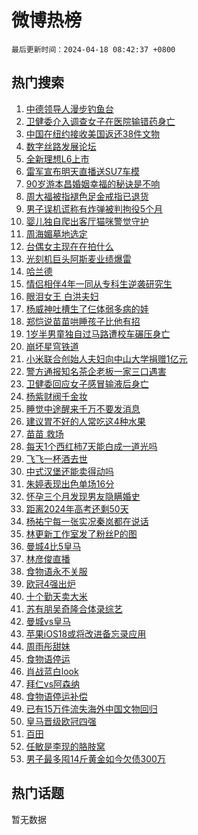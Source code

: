 # 微博热榜

`最后更新时间：2024-04-18 08:42:37 +0800`

## 热门搜索

1. [中德领导人漫步钓鱼台](https://m.weibo.cn/search?containerid=100103type%3D1%26t%3D10%26q%3D%23%E4%B8%AD%E5%BE%B7%E9%A2%86%E5%AF%BC%E4%BA%BA%E6%BC%AB%E6%AD%A5%E9%92%93%E9%B1%BC%E5%8F%B0%23&stream_entry_id=51&isnewpage=1&extparam=seat%3D1%26q%3D%2523%25E4%25B8%25AD%25E5%25BE%25B7%25E9%25A2%2586%25E5%25AF%25BC%25E4%25BA%25BA%25E6%25BC%25AB%25E6%25AD%25A5%25E9%2592%2593%25E9%25B1%25BC%25E5%258F%25B0%2523%26c_type%3D51%26dgr%3D0%26cate%3D10103%26pos%3D0%26filter_type%3Drealtimehot%26stream_entry_id%3D51%26display_time%3D1713400956%26pre_seqid%3D1713400956234029814151)
1. [卫健委介入调查女子在医院输错药身亡](https://m.weibo.cn/search?containerid=100103type%3D1%26t%3D10%26q%3D%23%E5%8D%AB%E5%81%A5%E5%A7%94%E4%BB%8B%E5%85%A5%E8%B0%83%E6%9F%A5%E5%A5%B3%E5%AD%90%E5%9C%A8%E5%8C%BB%E9%99%A2%E8%BE%93%E9%94%99%E8%8D%AF%E8%BA%AB%E4%BA%A1%23&stream_entry_id=31&isnewpage=1&extparam=seat%3D1%26q%3D%2523%25E5%258D%25AB%25E5%2581%25A5%25E5%25A7%2594%25E4%25BB%258B%25E5%2585%25A5%25E8%25B0%2583%25E6%259F%25A5%25E5%25A5%25B3%25E5%25AD%2590%25E5%259C%25A8%25E5%258C%25BB%25E9%2599%25A2%25E8%25BE%2593%25E9%2594%2599%25E8%258D%25AF%25E8%25BA%25AB%25E4%25BA%25A1%2523%26c_type%3D31%26dgr%3D0%26cate%3D5001%26flag%3D1%26filter_type%3Drealtimehot%26stream_entry_id%3D31%26band_rank%3D1%26pos%3D0%26realpos%3D1%26lcate%3D5001%26display_time%3D1713400956%26pre_seqid%3D1713400956234029814151)
1. [中国在纽约接收美国返还38件文物](https://m.weibo.cn/search?containerid=100103type%3D1%26t%3D10%26q%3D%23%E4%B8%AD%E5%9B%BD%E5%9C%A8%E7%BA%BD%E7%BA%A6%E6%8E%A5%E6%94%B6%E7%BE%8E%E5%9B%BD%E8%BF%94%E8%BF%9838%E4%BB%B6%E6%96%87%E7%89%A9%23&stream_entry_id=31&isnewpage=1&extparam=seat%3D1%26q%3D%2523%25E4%25B8%25AD%25E5%259B%25BD%25E5%259C%25A8%25E7%25BA%25BD%25E7%25BA%25A6%25E6%258E%25A5%25E6%2594%25B6%25E7%25BE%258E%25E5%259B%25BD%25E8%25BF%2594%25E8%25BF%259838%25E4%25BB%25B6%25E6%2596%2587%25E7%2589%25A9%2523%26c_type%3D31%26dgr%3D0%26cate%3D5001%26flag%3D1%26filter_type%3Drealtimehot%26stream_entry_id%3D31%26band_rank%3D2%26pos%3D1%26realpos%3D2%26lcate%3D5001%26display_time%3D1713400956%26pre_seqid%3D1713400956234029814151)
1. [数字丝路发展论坛](https://m.weibo.cn/search?containerid=100103type%3D1%26t%3D10%26q%3D%23%E6%95%B0%E5%AD%97%E4%B8%9D%E8%B7%AF%E5%8F%91%E5%B1%95%E8%AE%BA%E5%9D%9B%23&stream_entry_id=31&isnewpage=1&extparam=seat%3D1%26q%3D%2523%25E6%2595%25B0%25E5%25AD%2597%25E4%25B8%259D%25E8%25B7%25AF%25E5%258F%2591%25E5%25B1%2595%25E8%25AE%25BA%25E5%259D%259B%2523%26c_type%3D31%26dgr%3D0%26cate%3D5001%26flag%3D0%26filter_type%3Drealtimehot%26stream_entry_id%3D31%26band_rank%3D3%26pos%3D2%26realpos%3D3%26lcate%3D5001%26display_time%3D1713400956%26pre_seqid%3D1713400956234029814151)
1. [全新理想L6上市](https://m.weibo.cn/search?containerid=100103type%3D1%26t%3D10%26q%3D%23%E5%85%A8%E6%96%B0%E7%90%86%E6%83%B3L6%E4%B8%8A%E5%B8%82%23&stream_entry_id=31&isnewpage=1&extparam=seat%3D1%26q%3D%2523%25E5%2585%25A8%25E6%2596%25B0%25E7%2590%2586%25E6%2583%25B3L6%25E4%25B8%258A%25E5%25B8%2582%2523%26c_type%3D31%26dgr%3D0%26topic_ad%3D1%26cate%3D5001%26filter_type%3Drealtimehot%26is_ad_pos%3D1%26band_rank%3D4%26pos%3D3%26lcate%3D5001%26stream_entry_id%3D31%26adid%3D231177%26display_time%3D1713400956%26pre_seqid%3D1713400956234029814151)
1. [雷军宣布明天直播送SU7车模](https://m.weibo.cn/search?containerid=100103type%3D1%26t%3D10%26q%3D%23%E9%9B%B7%E5%86%9B%E5%AE%A3%E5%B8%83%E6%98%8E%E5%A4%A9%E7%9B%B4%E6%92%AD%E9%80%81SU7%E8%BD%A6%E6%A8%A1%23&stream_entry_id=31&isnewpage=1&extparam=seat%3D1%26q%3D%2523%25E9%259B%25B7%25E5%2586%259B%25E5%25AE%25A3%25E5%25B8%2583%25E6%2598%258E%25E5%25A4%25A9%25E7%259B%25B4%25E6%2592%25AD%25E9%2580%2581SU7%25E8%25BD%25A6%25E6%25A8%25A1%2523%26c_type%3D31%26dgr%3D0%26cate%3D5001%26flag%3D1%26filter_type%3Drealtimehot%26stream_entry_id%3D31%26band_rank%3D4%26pos%3D4%26realpos%3D4%26lcate%3D5001%26display_time%3D1713400956%26pre_seqid%3D1713400956234029814151)
1. [90岁游本昌婚姻幸福的秘诀是不响](https://m.weibo.cn/search?containerid=100103type%3D1%26t%3D10%26q%3D%2390%E5%B2%81%E6%B8%B8%E6%9C%AC%E6%98%8C%E5%A9%9A%E5%A7%BB%E5%B9%B8%E7%A6%8F%E7%9A%84%E7%A7%98%E8%AF%80%E6%98%AF%E4%B8%8D%E5%93%8D%23&stream_entry_id=31&isnewpage=1&extparam=seat%3D1%26q%3D%252390%25E5%25B2%2581%25E6%25B8%25B8%25E6%259C%25AC%25E6%2598%258C%25E5%25A9%259A%25E5%25A7%25BB%25E5%25B9%25B8%25E7%25A6%258F%25E7%259A%2584%25E7%25A7%2598%25E8%25AF%2580%25E6%2598%25AF%25E4%25B8%258D%25E5%2593%258D%2523%26c_type%3D31%26dgr%3D0%26cate%3D5001%26flag%3D2%26filter_type%3Drealtimehot%26stream_entry_id%3D31%26band_rank%3D5%26pos%3D5%26realpos%3D5%26lcate%3D5001%26display_time%3D1713400956%26pre_seqid%3D1713400956234029814151)
1. [周大福被指褪色足金戒指已退货](https://m.weibo.cn/search?containerid=100103type%3D1%26t%3D10%26q%3D%23%E5%91%A8%E5%A4%A7%E7%A6%8F%E8%A2%AB%E6%8C%87%E8%A4%AA%E8%89%B2%E8%B6%B3%E9%87%91%E6%88%92%E6%8C%87%E5%B7%B2%E9%80%80%E8%B4%A7%23&stream_entry_id=31&isnewpage=1&extparam=seat%3D1%26q%3D%2523%25E5%2591%25A8%25E5%25A4%25A7%25E7%25A6%258F%25E8%25A2%25AB%25E6%258C%2587%25E8%25A4%25AA%25E8%2589%25B2%25E8%25B6%25B3%25E9%2587%2591%25E6%2588%2592%25E6%258C%2587%25E5%25B7%25B2%25E9%2580%2580%25E8%25B4%25A7%2523%26c_type%3D31%26dgr%3D0%26cate%3D5001%26flag%3D1%26filter_type%3Drealtimehot%26stream_entry_id%3D31%26band_rank%3D6%26pos%3D6%26realpos%3D6%26lcate%3D5001%26display_time%3D1713400956%26pre_seqid%3D1713400956234029814151)
1. [男子误机谎称有炸弹被判拘役5个月](https://m.weibo.cn/search?containerid=100103type%3D1%26t%3D10%26q%3D%23%E7%94%B7%E5%AD%90%E8%AF%AF%E6%9C%BA%E8%B0%8E%E7%A7%B0%E6%9C%89%E7%82%B8%E5%BC%B9%E8%A2%AB%E5%88%A4%E6%8B%98%E5%BD%B95%E4%B8%AA%E6%9C%88%23&stream_entry_id=31&isnewpage=1&extparam=seat%3D1%26q%3D%2523%25E7%2594%25B7%25E5%25AD%2590%25E8%25AF%25AF%25E6%259C%25BA%25E8%25B0%258E%25E7%25A7%25B0%25E6%259C%2589%25E7%2582%25B8%25E5%25BC%25B9%25E8%25A2%25AB%25E5%2588%25A4%25E6%258B%2598%25E5%25BD%25B95%25E4%25B8%25AA%25E6%259C%2588%2523%26c_type%3D31%26dgr%3D0%26adid%3D231340%26cate%3D5001%26filter_type%3Drealtimehot%26is_ad_pos%3D1%26stream_entry_id%3D31%26band_rank%3D7%26pos%3D7%26lcate%3D5001%26display_time%3D1713400956%26pre_seqid%3D1713400956234029814151)
1. [婴儿独自爬出客厅猫咪警觉守护](https://m.weibo.cn/search?containerid=100103type%3D1%26t%3D10%26q%3D%23%E5%A9%B4%E5%84%BF%E7%8B%AC%E8%87%AA%E7%88%AC%E5%87%BA%E5%AE%A2%E5%8E%85%E7%8C%AB%E5%92%AA%E8%AD%A6%E8%A7%89%E5%AE%88%E6%8A%A4%23&stream_entry_id=31&isnewpage=1&extparam=seat%3D1%26q%3D%2523%25E5%25A9%25B4%25E5%2584%25BF%25E7%258B%25AC%25E8%2587%25AA%25E7%2588%25AC%25E5%2587%25BA%25E5%25AE%25A2%25E5%258E%2585%25E7%258C%25AB%25E5%2592%25AA%25E8%25AD%25A6%25E8%25A7%2589%25E5%25AE%2588%25E6%258A%25A4%2523%26c_type%3D31%26dgr%3D0%26cate%3D5001%26flag%3D32768%26filter_type%3Drealtimehot%26stream_entry_id%3D31%26band_rank%3D7%26pos%3D8%26realpos%3D7%26lcate%3D5001%26display_time%3D1713400956%26pre_seqid%3D1713400956234029814151)
1. [周海媚墓地选定](https://m.weibo.cn/search?containerid=100103type%3D1%26t%3D10%26q%3D%23%E5%91%A8%E6%B5%B7%E5%AA%9A%E5%A2%93%E5%9C%B0%E9%80%89%E5%AE%9A%23&stream_entry_id=31&isnewpage=1&extparam=seat%3D1%26q%3D%2523%25E5%2591%25A8%25E6%25B5%25B7%25E5%25AA%259A%25E5%25A2%2593%25E5%259C%25B0%25E9%2580%2589%25E5%25AE%259A%2523%26c_type%3D31%26dgr%3D0%26cate%3D5001%26flag%3D1%26filter_type%3Drealtimehot%26stream_entry_id%3D31%26band_rank%3D8%26pos%3D9%26realpos%3D8%26lcate%3D5001%26display_time%3D1713400956%26pre_seqid%3D1713400956234029814151)
1. [台偶女主现在在拍什么](https://m.weibo.cn/search?containerid=100103type%3D1%26t%3D10%26q%3D%23%E5%8F%B0%E5%81%B6%E5%A5%B3%E4%B8%BB%E7%8E%B0%E5%9C%A8%E5%9C%A8%E6%8B%8D%E4%BB%80%E4%B9%88%23&stream_entry_id=31&isnewpage=1&extparam=seat%3D1%26q%3D%2523%25E5%258F%25B0%25E5%2581%25B6%25E5%25A5%25B3%25E4%25B8%25BB%25E7%258E%25B0%25E5%259C%25A8%25E5%259C%25A8%25E6%258B%258D%25E4%25BB%2580%25E4%25B9%2588%2523%26c_type%3D31%26dgr%3D0%26cate%3D5001%26flag%3D2%26filter_type%3Drealtimehot%26stream_entry_id%3D31%26band_rank%3D9%26pos%3D10%26realpos%3D9%26lcate%3D5001%26display_time%3D1713400956%26pre_seqid%3D1713400956234029814151)
1. [光刻机巨头阿斯麦业绩爆雷](https://m.weibo.cn/search?containerid=100103type%3D1%26t%3D10%26q%3D%23%E5%85%89%E5%88%BB%E6%9C%BA%E5%B7%A8%E5%A4%B4%E9%98%BF%E6%96%AF%E9%BA%A6%E4%B8%9A%E7%BB%A9%E7%88%86%E9%9B%B7%23&stream_entry_id=31&isnewpage=1&extparam=seat%3D1%26q%3D%2523%25E5%2585%2589%25E5%2588%25BB%25E6%259C%25BA%25E5%25B7%25A8%25E5%25A4%25B4%25E9%2598%25BF%25E6%2596%25AF%25E9%25BA%25A6%25E4%25B8%259A%25E7%25BB%25A9%25E7%2588%2586%25E9%259B%25B7%2523%26c_type%3D31%26dgr%3D0%26cate%3D5001%26flag%3D2%26filter_type%3Drealtimehot%26stream_entry_id%3D31%26band_rank%3D10%26pos%3D11%26realpos%3D10%26lcate%3D5001%26display_time%3D1713400956%26pre_seqid%3D1713400956234029814151)
1. [哈兰德](https://m.weibo.cn/search?containerid=100103type%3D1%26t%3D10%26q%3D%E5%93%88%E5%85%B0%E5%BE%B7&stream_entry_id=31&isnewpage=1&extparam=seat%3D1%26q%3D%25E5%2593%2588%25E5%2585%25B0%25E5%25BE%25B7%26c_type%3D31%26dgr%3D0%26cate%3D5001%26flag%3D1%26filter_type%3Drealtimehot%26stream_entry_id%3D31%26band_rank%3D11%26pos%3D12%26realpos%3D11%26lcate%3D5001%26display_time%3D1713400956%26pre_seqid%3D1713400956234029814151)
1. [情侣相伴4年一同从专科生逆袭研究生](https://m.weibo.cn/search?containerid=100103type%3D1%26t%3D10%26q%3D%23%E6%83%85%E4%BE%A3%E7%9B%B8%E4%BC%B44%E5%B9%B4%E4%B8%80%E5%90%8C%E4%BB%8E%E4%B8%93%E7%A7%91%E7%94%9F%E9%80%86%E8%A2%AD%E7%A0%94%E7%A9%B6%E7%94%9F%23&stream_entry_id=31&isnewpage=1&extparam=seat%3D1%26q%3D%2523%25E6%2583%2585%25E4%25BE%25A3%25E7%259B%25B8%25E4%25BC%25B44%25E5%25B9%25B4%25E4%25B8%2580%25E5%2590%258C%25E4%25BB%258E%25E4%25B8%2593%25E7%25A7%2591%25E7%2594%259F%25E9%2580%2586%25E8%25A2%25AD%25E7%25A0%2594%25E7%25A9%25B6%25E7%2594%259F%2523%26c_type%3D31%26dgr%3D0%26cate%3D5001%26flag%3D32768%26filter_type%3Drealtimehot%26stream_entry_id%3D31%26band_rank%3D12%26pos%3D13%26realpos%3D12%26lcate%3D5001%26display_time%3D1713400956%26pre_seqid%3D1713400956234029814151)
1. [眼泪女王 白洪夫妇](https://m.weibo.cn/search?containerid=100103type%3D1%26t%3D10%26q%3D%E7%9C%BC%E6%B3%AA%E5%A5%B3%E7%8E%8B+%E7%99%BD%E6%B4%AA%E5%A4%AB%E5%A6%87&stream_entry_id=31&isnewpage=1&extparam=seat%3D1%26q%3D%25E7%259C%25BC%25E6%25B3%25AA%25E5%25A5%25B3%25E7%258E%258B%2520%25E7%2599%25BD%25E6%25B4%25AA%25E5%25A4%25AB%25E5%25A6%2587%26c_type%3D31%26dgr%3D0%26cate%3D5001%26flag%3D1%26filter_type%3Drealtimehot%26stream_entry_id%3D31%26band_rank%3D13%26pos%3D14%26realpos%3D13%26lcate%3D5001%26display_time%3D1713400956%26pre_seqid%3D1713400956234029814151)
1. [杨威神吐槽生了仨体弱多病的娃](https://m.weibo.cn/search?containerid=100103type%3D1%26t%3D10%26q%3D%23%E6%9D%A8%E5%A8%81%E7%A5%9E%E5%90%90%E6%A7%BD%E7%94%9F%E4%BA%86%E4%BB%A8%E4%BD%93%E5%BC%B1%E5%A4%9A%E7%97%85%E7%9A%84%E5%A8%83%23&stream_entry_id=31&isnewpage=1&extparam=seat%3D1%26q%3D%2523%25E6%259D%25A8%25E5%25A8%2581%25E7%25A5%259E%25E5%2590%2590%25E6%25A7%25BD%25E7%2594%259F%25E4%25BA%2586%25E4%25BB%25A8%25E4%25BD%2593%25E5%25BC%25B1%25E5%25A4%259A%25E7%2597%2585%25E7%259A%2584%25E5%25A8%2583%2523%26c_type%3D31%26dgr%3D0%26cate%3D5001%26flag%3D32768%26filter_type%3Drealtimehot%26stream_entry_id%3D31%26band_rank%3D14%26pos%3D15%26realpos%3D14%26lcate%3D5001%26display_time%3D1713400956%26pre_seqid%3D1713400956234029814151)
1. [郑恺说苗苗哄睡孩子比他有招](https://m.weibo.cn/search?containerid=100103type%3D1%26t%3D10%26q%3D%23%E9%83%91%E6%81%BA%E8%AF%B4%E8%8B%97%E8%8B%97%E5%93%84%E7%9D%A1%E5%AD%A9%E5%AD%90%E6%AF%94%E4%BB%96%E6%9C%89%E6%8B%9B%23&stream_entry_id=31&isnewpage=1&extparam=seat%3D1%26q%3D%2523%25E9%2583%2591%25E6%2581%25BA%25E8%25AF%25B4%25E8%258B%2597%25E8%258B%2597%25E5%2593%2584%25E7%259D%25A1%25E5%25AD%25A9%25E5%25AD%2590%25E6%25AF%2594%25E4%25BB%2596%25E6%259C%2589%25E6%258B%259B%2523%26c_type%3D31%26dgr%3D0%26cate%3D5001%26flag%3D0%26filter_type%3Drealtimehot%26stream_entry_id%3D31%26band_rank%3D15%26pos%3D16%26realpos%3D15%26lcate%3D5001%26display_time%3D1713400956%26pre_seqid%3D1713400956234029814151)
1. [1岁半男童独自过马路遭校车碾压身亡](https://m.weibo.cn/search?containerid=100103type%3D1%26t%3D10%26q%3D%231%E5%B2%81%E5%8D%8A%E7%94%B7%E7%AB%A5%E7%8B%AC%E8%87%AA%E8%BF%87%E9%A9%AC%E8%B7%AF%E9%81%AD%E6%A0%A1%E8%BD%A6%E7%A2%BE%E5%8E%8B%E8%BA%AB%E4%BA%A1%23&stream_entry_id=31&isnewpage=1&extparam=seat%3D1%26q%3D%25231%25E5%25B2%2581%25E5%258D%258A%25E7%2594%25B7%25E7%25AB%25A5%25E7%258B%25AC%25E8%2587%25AA%25E8%25BF%2587%25E9%25A9%25AC%25E8%25B7%25AF%25E9%2581%25AD%25E6%25A0%25A1%25E8%25BD%25A6%25E7%25A2%25BE%25E5%258E%258B%25E8%25BA%25AB%25E4%25BA%25A1%2523%26c_type%3D31%26dgr%3D0%26cate%3D5001%26flag%3D0%26filter_type%3Drealtimehot%26stream_entry_id%3D31%26band_rank%3D16%26pos%3D17%26realpos%3D16%26lcate%3D5001%26display_time%3D1713400956%26pre_seqid%3D1713400956234029814151)
1. [崩坏星穹铁道](https://m.weibo.cn/search?containerid=100103type%3D1%26t%3D10%26q%3D%E5%B4%A9%E5%9D%8F%E6%98%9F%E7%A9%B9%E9%93%81%E9%81%93&stream_entry_id=31&isnewpage=1&extparam=seat%3D1%26q%3D%25E5%25B4%25A9%25E5%259D%258F%25E6%2598%259F%25E7%25A9%25B9%25E9%2593%2581%25E9%2581%2593%26c_type%3D31%26dgr%3D0%26cate%3D5001%26flag%3D1%26filter_type%3Drealtimehot%26stream_entry_id%3D31%26band_rank%3D17%26pos%3D18%26realpos%3D17%26lcate%3D5001%26display_time%3D1713400956%26pre_seqid%3D1713400956234029814151)
1. [小米联合创始人夫妇向中山大学捐赠1亿元](https://m.weibo.cn/search?containerid=100103type%3D1%26t%3D10%26q%3D%23%E5%B0%8F%E7%B1%B3%E8%81%94%E5%90%88%E5%88%9B%E5%A7%8B%E4%BA%BA%E5%A4%AB%E5%A6%87%E5%90%91%E4%B8%AD%E5%B1%B1%E5%A4%A7%E5%AD%A6%E6%8D%90%E8%B5%A01%E4%BA%BF%E5%85%83%23&stream_entry_id=31&isnewpage=1&extparam=seat%3D1%26q%3D%2523%25E5%25B0%258F%25E7%25B1%25B3%25E8%2581%2594%25E5%2590%2588%25E5%2588%259B%25E5%25A7%258B%25E4%25BA%25BA%25E5%25A4%25AB%25E5%25A6%2587%25E5%2590%2591%25E4%25B8%25AD%25E5%25B1%25B1%25E5%25A4%25A7%25E5%25AD%25A6%25E6%258D%2590%25E8%25B5%25A01%25E4%25BA%25BF%25E5%2585%2583%2523%26c_type%3D31%26dgr%3D0%26cate%3D5001%26flag%3D0%26filter_type%3Drealtimehot%26stream_entry_id%3D31%26band_rank%3D18%26pos%3D19%26realpos%3D18%26lcate%3D5001%26display_time%3D1713400956%26pre_seqid%3D1713400956234029814151)
1. [警方通报知名茶企老板一家三口遇害](https://m.weibo.cn/search?containerid=100103type%3D1%26t%3D10%26q%3D%23%E8%AD%A6%E6%96%B9%E9%80%9A%E6%8A%A5%E7%9F%A5%E5%90%8D%E8%8C%B6%E4%BC%81%E8%80%81%E6%9D%BF%E4%B8%80%E5%AE%B6%E4%B8%89%E5%8F%A3%E9%81%87%E5%AE%B3%23&stream_entry_id=31&isnewpage=1&extparam=seat%3D1%26q%3D%2523%25E8%25AD%25A6%25E6%2596%25B9%25E9%2580%259A%25E6%258A%25A5%25E7%259F%25A5%25E5%2590%258D%25E8%258C%25B6%25E4%25BC%2581%25E8%2580%2581%25E6%259D%25BF%25E4%25B8%2580%25E5%25AE%25B6%25E4%25B8%2589%25E5%258F%25A3%25E9%2581%2587%25E5%25AE%25B3%2523%26c_type%3D31%26dgr%3D0%26cate%3D5001%26flag%3D0%26filter_type%3Drealtimehot%26stream_entry_id%3D31%26band_rank%3D19%26pos%3D20%26realpos%3D19%26lcate%3D5001%26display_time%3D1713400956%26pre_seqid%3D1713400956234029814151)
1. [卫健委回应女子感冒输液后身亡](https://m.weibo.cn/search?containerid=100103type%3D1%26t%3D10%26q%3D%23%E5%8D%AB%E5%81%A5%E5%A7%94%E5%9B%9E%E5%BA%94%E5%A5%B3%E5%AD%90%E6%84%9F%E5%86%92%E8%BE%93%E6%B6%B2%E5%90%8E%E8%BA%AB%E4%BA%A1%23&stream_entry_id=31&isnewpage=1&extparam=seat%3D1%26q%3D%2523%25E5%258D%25AB%25E5%2581%25A5%25E5%25A7%2594%25E5%259B%259E%25E5%25BA%2594%25E5%25A5%25B3%25E5%25AD%2590%25E6%2584%259F%25E5%2586%2592%25E8%25BE%2593%25E6%25B6%25B2%25E5%2590%258E%25E8%25BA%25AB%25E4%25BA%25A1%2523%26c_type%3D31%26dgr%3D0%26cate%3D5001%26flag%3D1%26filter_type%3Drealtimehot%26stream_entry_id%3D31%26band_rank%3D20%26pos%3D21%26realpos%3D20%26lcate%3D5001%26display_time%3D1713400956%26pre_seqid%3D1713400956234029814151)
1. [杨紫财阀千金妆](https://m.weibo.cn/search?containerid=100103type%3D1%26t%3D10%26q%3D%23%E6%9D%A8%E7%B4%AB%E8%B4%A2%E9%98%80%E5%8D%83%E9%87%91%E5%A6%86%23&stream_entry_id=31&isnewpage=1&extparam=seat%3D1%26q%3D%2523%25E6%259D%25A8%25E7%25B4%25AB%25E8%25B4%25A2%25E9%2598%2580%25E5%258D%2583%25E9%2587%2591%25E5%25A6%2586%2523%26c_type%3D31%26dgr%3D0%26cate%3D5001%26flag%3D2%26filter_type%3Drealtimehot%26stream_entry_id%3D31%26band_rank%3D21%26pos%3D22%26realpos%3D21%26lcate%3D5001%26display_time%3D1713400956%26pre_seqid%3D1713400956234029814151)
1. [睡觉中途醒来千万不要发消息](https://m.weibo.cn/search?containerid=100103type%3D1%26t%3D10%26q%3D%23%E7%9D%A1%E8%A7%89%E4%B8%AD%E9%80%94%E9%86%92%E6%9D%A5%E5%8D%83%E4%B8%87%E4%B8%8D%E8%A6%81%E5%8F%91%E6%B6%88%E6%81%AF%23&stream_entry_id=31&isnewpage=1&extparam=seat%3D1%26q%3D%2523%25E7%259D%25A1%25E8%25A7%2589%25E4%25B8%25AD%25E9%2580%2594%25E9%2586%2592%25E6%259D%25A5%25E5%258D%2583%25E4%25B8%2587%25E4%25B8%258D%25E8%25A6%2581%25E5%258F%2591%25E6%25B6%2588%25E6%2581%25AF%2523%26c_type%3D31%26dgr%3D0%26cate%3D5001%26flag%3D1%26filter_type%3Drealtimehot%26stream_entry_id%3D31%26band_rank%3D22%26pos%3D23%26realpos%3D22%26lcate%3D5001%26display_time%3D1713400956%26pre_seqid%3D1713400956234029814151)
1. [建议胃不好的人常吃这4种水果](https://m.weibo.cn/search?containerid=100103type%3D1%26t%3D10%26q%3D%23%E5%BB%BA%E8%AE%AE%E8%83%83%E4%B8%8D%E5%A5%BD%E7%9A%84%E4%BA%BA%E5%B8%B8%E5%90%83%E8%BF%994%E7%A7%8D%E6%B0%B4%E6%9E%9C%23&stream_entry_id=31&isnewpage=1&extparam=seat%3D1%26q%3D%2523%25E5%25BB%25BA%25E8%25AE%25AE%25E8%2583%2583%25E4%25B8%258D%25E5%25A5%25BD%25E7%259A%2584%25E4%25BA%25BA%25E5%25B8%25B8%25E5%2590%2583%25E8%25BF%25994%25E7%25A7%258D%25E6%25B0%25B4%25E6%259E%259C%2523%26c_type%3D31%26dgr%3D0%26cate%3D5001%26flag%3D0%26filter_type%3Drealtimehot%26stream_entry_id%3D31%26band_rank%3D23%26pos%3D24%26realpos%3D23%26lcate%3D5001%26display_time%3D1713400956%26pre_seqid%3D1713400956234029814151)
1. [苗苗 救场](https://m.weibo.cn/search?containerid=100103type%3D1%26t%3D10%26q%3D%E8%8B%97%E8%8B%97+%E6%95%91%E5%9C%BA&stream_entry_id=31&isnewpage=1&extparam=seat%3D1%26q%3D%25E8%258B%2597%25E8%258B%2597%2520%25E6%2595%2591%25E5%259C%25BA%26c_type%3D31%26dgr%3D0%26cate%3D5001%26flag%3D2%26filter_type%3Drealtimehot%26stream_entry_id%3D31%26band_rank%3D24%26pos%3D25%26realpos%3D24%26lcate%3D5001%26display_time%3D1713400956%26pre_seqid%3D1713400956234029814151)
1. [每天1个西红柿7天能白成一道光吗](https://m.weibo.cn/search?containerid=100103type%3D1%26t%3D10%26q%3D%23%E6%AF%8F%E5%A4%A91%E4%B8%AA%E8%A5%BF%E7%BA%A2%E6%9F%BF7%E5%A4%A9%E8%83%BD%E7%99%BD%E6%88%90%E4%B8%80%E9%81%93%E5%85%89%E5%90%97%23&stream_entry_id=31&isnewpage=1&extparam=seat%3D1%26q%3D%2523%25E6%25AF%258F%25E5%25A4%25A91%25E4%25B8%25AA%25E8%25A5%25BF%25E7%25BA%25A2%25E6%259F%25BF7%25E5%25A4%25A9%25E8%2583%25BD%25E7%2599%25BD%25E6%2588%2590%25E4%25B8%2580%25E9%2581%2593%25E5%2585%2589%25E5%2590%2597%2523%26c_type%3D31%26dgr%3D0%26cate%3D5001%26flag%3D0%26filter_type%3Drealtimehot%26stream_entry_id%3D31%26band_rank%3D25%26pos%3D26%26realpos%3D25%26lcate%3D5001%26display_time%3D1713400956%26pre_seqid%3D1713400956234029814151)
1. [飞飞一杯酒去世](https://m.weibo.cn/search?containerid=100103type%3D1%26t%3D10%26q%3D%23%E9%A3%9E%E9%A3%9E%E4%B8%80%E6%9D%AF%E9%85%92%E5%8E%BB%E4%B8%96%23&stream_entry_id=31&isnewpage=1&extparam=seat%3D1%26q%3D%2523%25E9%25A3%259E%25E9%25A3%259E%25E4%25B8%2580%25E6%259D%25AF%25E9%2585%2592%25E5%258E%25BB%25E4%25B8%2596%2523%26c_type%3D31%26dgr%3D0%26cate%3D5001%26flag%3D0%26filter_type%3Drealtimehot%26stream_entry_id%3D31%26band_rank%3D26%26pos%3D27%26realpos%3D26%26lcate%3D5001%26display_time%3D1713400956%26pre_seqid%3D1713400956234029814151)
1. [中式汉堡还能卖得动吗](https://m.weibo.cn/search?containerid=100103type%3D1%26t%3D10%26q%3D%23%E4%B8%AD%E5%BC%8F%E6%B1%89%E5%A0%A1%E8%BF%98%E8%83%BD%E5%8D%96%E5%BE%97%E5%8A%A8%E5%90%97%23&stream_entry_id=31&isnewpage=1&extparam=seat%3D1%26q%3D%2523%25E4%25B8%25AD%25E5%25BC%258F%25E6%25B1%2589%25E5%25A0%25A1%25E8%25BF%2598%25E8%2583%25BD%25E5%258D%2596%25E5%25BE%2597%25E5%258A%25A8%25E5%2590%2597%2523%26c_type%3D31%26dgr%3D0%26cate%3D5001%26flag%3D1%26filter_type%3Drealtimehot%26stream_entry_id%3D31%26band_rank%3D27%26pos%3D28%26realpos%3D27%26lcate%3D5001%26display_time%3D1713400956%26pre_seqid%3D1713400956234029814151)
1. [朱婷表现出色单场16分](https://m.weibo.cn/search?containerid=100103type%3D1%26t%3D10%26q%3D%23%E6%9C%B1%E5%A9%B7%E8%A1%A8%E7%8E%B0%E5%87%BA%E8%89%B2%E5%8D%95%E5%9C%BA16%E5%88%86%23&stream_entry_id=31&isnewpage=1&extparam=seat%3D1%26q%3D%2523%25E6%259C%25B1%25E5%25A9%25B7%25E8%25A1%25A8%25E7%258E%25B0%25E5%2587%25BA%25E8%2589%25B2%25E5%258D%2595%25E5%259C%25BA16%25E5%2588%2586%2523%26c_type%3D31%26dgr%3D0%26cate%3D5001%26flag%3D1%26filter_type%3Drealtimehot%26stream_entry_id%3D31%26band_rank%3D28%26pos%3D29%26realpos%3D28%26lcate%3D5001%26display_time%3D1713400956%26pre_seqid%3D1713400956234029814151)
1. [怀孕三个月发现男友隐瞒婚史](https://m.weibo.cn/search?containerid=100103type%3D1%26t%3D10%26q%3D%23%E6%80%80%E5%AD%95%E4%B8%89%E4%B8%AA%E6%9C%88%E5%8F%91%E7%8E%B0%E7%94%B7%E5%8F%8B%E9%9A%90%E7%9E%92%E5%A9%9A%E5%8F%B2%23&stream_entry_id=31&isnewpage=1&extparam=seat%3D1%26q%3D%2523%25E6%2580%2580%25E5%25AD%2595%25E4%25B8%2589%25E4%25B8%25AA%25E6%259C%2588%25E5%258F%2591%25E7%258E%25B0%25E7%2594%25B7%25E5%258F%258B%25E9%259A%2590%25E7%259E%2592%25E5%25A9%259A%25E5%258F%25B2%2523%26c_type%3D31%26dgr%3D0%26cate%3D5001%26flag%3D0%26filter_type%3Drealtimehot%26stream_entry_id%3D31%26band_rank%3D29%26pos%3D30%26realpos%3D29%26lcate%3D5001%26display_time%3D1713400956%26pre_seqid%3D1713400956234029814151)
1. [距离2024年高考还剩50天](https://m.weibo.cn/search?containerid=100103type%3D1%26t%3D10%26q%3D%23%E8%B7%9D%E7%A6%BB2024%E5%B9%B4%E9%AB%98%E8%80%83%E8%BF%98%E5%89%A950%E5%A4%A9%23&stream_entry_id=31&isnewpage=1&extparam=seat%3D1%26q%3D%2523%25E8%25B7%259D%25E7%25A6%25BB2024%25E5%25B9%25B4%25E9%25AB%2598%25E8%2580%2583%25E8%25BF%2598%25E5%2589%25A950%25E5%25A4%25A9%2523%26c_type%3D31%26dgr%3D0%26cate%3D5001%26flag%3D1%26filter_type%3Drealtimehot%26stream_entry_id%3D31%26band_rank%3D30%26pos%3D31%26realpos%3D30%26lcate%3D5001%26display_time%3D1713400956%26pre_seqid%3D1713400956234029814151)
1. [杨祐宁每一张实况秦岚都在说话](https://m.weibo.cn/search?containerid=100103type%3D1%26t%3D10%26q%3D%23%E6%9D%A8%E7%A5%90%E5%AE%81%E6%AF%8F%E4%B8%80%E5%BC%A0%E5%AE%9E%E5%86%B5%E7%A7%A6%E5%B2%9A%E9%83%BD%E5%9C%A8%E8%AF%B4%E8%AF%9D%23&stream_entry_id=31&isnewpage=1&extparam=seat%3D1%26q%3D%2523%25E6%259D%25A8%25E7%25A5%2590%25E5%25AE%2581%25E6%25AF%258F%25E4%25B8%2580%25E5%25BC%25A0%25E5%25AE%259E%25E5%2586%25B5%25E7%25A7%25A6%25E5%25B2%259A%25E9%2583%25BD%25E5%259C%25A8%25E8%25AF%25B4%25E8%25AF%259D%2523%26c_type%3D31%26dgr%3D0%26cate%3D5001%26flag%3D0%26filter_type%3Drealtimehot%26stream_entry_id%3D31%26band_rank%3D31%26pos%3D32%26realpos%3D31%26lcate%3D5001%26display_time%3D1713400956%26pre_seqid%3D1713400956234029814151)
1. [林更新工作室发了粉丝P的图](https://m.weibo.cn/search?containerid=100103type%3D1%26t%3D10%26q%3D%23%E6%9E%97%E6%9B%B4%E6%96%B0%E5%B7%A5%E4%BD%9C%E5%AE%A4%E5%8F%91%E4%BA%86%E7%B2%89%E4%B8%9DP%E7%9A%84%E5%9B%BE%23&stream_entry_id=31&isnewpage=1&extparam=seat%3D1%26q%3D%2523%25E6%259E%2597%25E6%259B%25B4%25E6%2596%25B0%25E5%25B7%25A5%25E4%25BD%259C%25E5%25AE%25A4%25E5%258F%2591%25E4%25BA%2586%25E7%25B2%2589%25E4%25B8%259DP%25E7%259A%2584%25E5%259B%25BE%2523%26c_type%3D31%26dgr%3D0%26cate%3D5001%26flag%3D1%26filter_type%3Drealtimehot%26stream_entry_id%3D31%26band_rank%3D32%26pos%3D33%26realpos%3D32%26lcate%3D5001%26display_time%3D1713400956%26pre_seqid%3D1713400956234029814151)
1. [曼城4比5皇马](https://m.weibo.cn/search?containerid=100103type%3D1%26t%3D10%26q%3D%23%E6%9B%BC%E5%9F%8E4%E6%AF%945%E7%9A%87%E9%A9%AC%23&stream_entry_id=31&isnewpage=1&extparam=seat%3D1%26q%3D%2523%25E6%259B%25BC%25E5%259F%258E4%25E6%25AF%25945%25E7%259A%2587%25E9%25A9%25AC%2523%26c_type%3D31%26dgr%3D0%26cate%3D5001%26flag%3D1%26filter_type%3Drealtimehot%26stream_entry_id%3D31%26band_rank%3D33%26pos%3D34%26realpos%3D33%26lcate%3D5001%26display_time%3D1713400956%26pre_seqid%3D1713400956234029814151)
1. [林彦俊直播](https://m.weibo.cn/search?containerid=100103type%3D1%26t%3D10%26q%3D%23%E6%9E%97%E5%BD%A6%E4%BF%8A%E7%9B%B4%E6%92%AD%23&stream_entry_id=31&isnewpage=1&extparam=seat%3D1%26q%3D%2523%25E6%259E%2597%25E5%25BD%25A6%25E4%25BF%258A%25E7%259B%25B4%25E6%2592%25AD%2523%26c_type%3D31%26dgr%3D0%26cate%3D5001%26flag%3D0%26filter_type%3Drealtimehot%26stream_entry_id%3D31%26band_rank%3D34%26pos%3D35%26realpos%3D34%26lcate%3D5001%26display_time%3D1713400956%26pre_seqid%3D1713400956234029814151)
1. [食物语永不关服](https://m.weibo.cn/search?containerid=100103type%3D1%26t%3D10%26q%3D%23%E9%A3%9F%E7%89%A9%E8%AF%AD%E6%B0%B8%E4%B8%8D%E5%85%B3%E6%9C%8D%23&stream_entry_id=31&isnewpage=1&extparam=seat%3D1%26q%3D%2523%25E9%25A3%259F%25E7%2589%25A9%25E8%25AF%25AD%25E6%25B0%25B8%25E4%25B8%258D%25E5%2585%25B3%25E6%259C%258D%2523%26c_type%3D31%26dgr%3D0%26cate%3D5001%26flag%3D0%26filter_type%3Drealtimehot%26stream_entry_id%3D31%26band_rank%3D35%26pos%3D36%26realpos%3D35%26lcate%3D5001%26display_time%3D1713400956%26pre_seqid%3D1713400956234029814151)
1. [欧冠4强出炉](https://m.weibo.cn/search?containerid=100103type%3D1%26t%3D10%26q%3D%23%E6%AC%A7%E5%86%A04%E5%BC%BA%E5%87%BA%E7%82%89%23&stream_entry_id=31&isnewpage=1&extparam=seat%3D1%26q%3D%2523%25E6%25AC%25A7%25E5%2586%25A04%25E5%25BC%25BA%25E5%2587%25BA%25E7%2582%2589%2523%26c_type%3D31%26dgr%3D0%26cate%3D5001%26flag%3D1%26filter_type%3Drealtimehot%26stream_entry_id%3D31%26band_rank%3D36%26pos%3D37%26realpos%3D36%26lcate%3D5001%26display_time%3D1713400956%26pre_seqid%3D1713400956234029814151)
1. [十个勤天卖大米](https://m.weibo.cn/search?containerid=100103type%3D1%26t%3D10%26q%3D%23%E5%8D%81%E4%B8%AA%E5%8B%A4%E5%A4%A9%E5%8D%96%E5%A4%A7%E7%B1%B3%23&stream_entry_id=31&isnewpage=1&extparam=seat%3D1%26q%3D%2523%25E5%258D%2581%25E4%25B8%25AA%25E5%258B%25A4%25E5%25A4%25A9%25E5%258D%2596%25E5%25A4%25A7%25E7%25B1%25B3%2523%26c_type%3D31%26dgr%3D0%26cate%3D5001%26flag%3D0%26filter_type%3Drealtimehot%26stream_entry_id%3D31%26band_rank%3D37%26pos%3D38%26realpos%3D37%26lcate%3D5001%26display_time%3D1713400956%26pre_seqid%3D1713400956234029814151)
1. [苏有朋吴奇隆合体录综艺](https://m.weibo.cn/search?containerid=100103type%3D1%26t%3D10%26q%3D%23%E8%8B%8F%E6%9C%89%E6%9C%8B%E5%90%B4%E5%A5%87%E9%9A%86%E5%90%88%E4%BD%93%E5%BD%95%E7%BB%BC%E8%89%BA%23&stream_entry_id=31&isnewpage=1&extparam=seat%3D1%26q%3D%2523%25E8%258B%258F%25E6%259C%2589%25E6%259C%258B%25E5%2590%25B4%25E5%25A5%2587%25E9%259A%2586%25E5%2590%2588%25E4%25BD%2593%25E5%25BD%2595%25E7%25BB%25BC%25E8%2589%25BA%2523%26c_type%3D31%26dgr%3D0%26cate%3D5001%26flag%3D1%26filter_type%3Drealtimehot%26stream_entry_id%3D31%26band_rank%3D38%26pos%3D39%26realpos%3D38%26lcate%3D5001%26display_time%3D1713400956%26pre_seqid%3D1713400956234029814151)
1. [曼城vs皇马](https://m.weibo.cn/search?containerid=100103type%3D1%26t%3D10%26q%3D%23%E6%9B%BC%E5%9F%8Evs%E7%9A%87%E9%A9%AC%23&stream_entry_id=31&isnewpage=1&extparam=seat%3D1%26q%3D%2523%25E6%259B%25BC%25E5%259F%258Evs%25E7%259A%2587%25E9%25A9%25AC%2523%26c_type%3D31%26dgr%3D0%26cate%3D5001%26flag%3D0%26filter_type%3Drealtimehot%26stream_entry_id%3D31%26band_rank%3D39%26pos%3D40%26realpos%3D39%26lcate%3D5001%26display_time%3D1713400956%26pre_seqid%3D1713400956234029814151)
1. [苹果iOS18或将改进备忘录应用](https://m.weibo.cn/search?containerid=100103type%3D1%26t%3D10%26q%3D%23%E8%8B%B9%E6%9E%9CiOS18%E6%88%96%E5%B0%86%E6%94%B9%E8%BF%9B%E5%A4%87%E5%BF%98%E5%BD%95%E5%BA%94%E7%94%A8%23&stream_entry_id=31&isnewpage=1&extparam=seat%3D1%26q%3D%2523%25E8%258B%25B9%25E6%259E%259CiOS18%25E6%2588%2596%25E5%25B0%2586%25E6%2594%25B9%25E8%25BF%259B%25E5%25A4%2587%25E5%25BF%2598%25E5%25BD%2595%25E5%25BA%2594%25E7%2594%25A8%2523%26c_type%3D31%26dgr%3D0%26cate%3D5001%26flag%3D1%26filter_type%3Drealtimehot%26stream_entry_id%3D31%26band_rank%3D40%26pos%3D41%26realpos%3D40%26lcate%3D5001%26display_time%3D1713400956%26pre_seqid%3D1713400956234029814151)
1. [周雨彤甜妹](https://m.weibo.cn/search?containerid=100103type%3D1%26t%3D10%26q%3D%23%E5%91%A8%E9%9B%A8%E5%BD%A4%E7%94%9C%E5%A6%B9%23&stream_entry_id=31&isnewpage=1&extparam=seat%3D1%26q%3D%2523%25E5%2591%25A8%25E9%259B%25A8%25E5%25BD%25A4%25E7%2594%259C%25E5%25A6%25B9%2523%26c_type%3D31%26dgr%3D0%26cate%3D5001%26flag%3D1%26filter_type%3Drealtimehot%26stream_entry_id%3D31%26band_rank%3D41%26pos%3D42%26realpos%3D41%26lcate%3D5001%26display_time%3D1713400956%26pre_seqid%3D1713400956234029814151)
1. [食物语停运](https://m.weibo.cn/search?containerid=100103type%3D1%26t%3D10%26q%3D%23%E9%A3%9F%E7%89%A9%E8%AF%AD%E5%81%9C%E8%BF%90%23&stream_entry_id=31&isnewpage=1&extparam=seat%3D1%26q%3D%2523%25E9%25A3%259F%25E7%2589%25A9%25E8%25AF%25AD%25E5%2581%259C%25E8%25BF%2590%2523%26c_type%3D31%26dgr%3D0%26cate%3D5001%26flag%3D0%26filter_type%3Drealtimehot%26stream_entry_id%3D31%26band_rank%3D42%26pos%3D43%26realpos%3D42%26lcate%3D5001%26display_time%3D1713400956%26pre_seqid%3D1713400956234029814151)
1. [肖战蓝白look](https://m.weibo.cn/search?containerid=100103type%3D1%26t%3D10%26q%3D%E8%82%96%E6%88%98%E8%93%9D%E7%99%BDlook&stream_entry_id=31&isnewpage=1&extparam=seat%3D1%26q%3D%25E8%2582%2596%25E6%2588%2598%25E8%2593%259D%25E7%2599%25BDlook%26c_type%3D31%26dgr%3D0%26cate%3D5001%26flag%3D0%26filter_type%3Drealtimehot%26stream_entry_id%3D31%26band_rank%3D43%26pos%3D44%26realpos%3D43%26lcate%3D5001%26display_time%3D1713400956%26pre_seqid%3D1713400956234029814151)
1. [拜仁vs阿森纳](https://m.weibo.cn/search?containerid=100103type%3D1%26t%3D10%26q%3D%E6%8B%9C%E4%BB%81vs%E9%98%BF%E6%A3%AE%E7%BA%B3&stream_entry_id=31&isnewpage=1&extparam=seat%3D1%26q%3D%25E6%258B%259C%25E4%25BB%2581vs%25E9%2598%25BF%25E6%25A3%25AE%25E7%25BA%25B3%26c_type%3D31%26dgr%3D0%26cate%3D5001%26flag%3D0%26filter_type%3Drealtimehot%26stream_entry_id%3D31%26band_rank%3D44%26pos%3D45%26realpos%3D44%26lcate%3D5001%26display_time%3D1713400956%26pre_seqid%3D1713400956234029814151)
1. [食物语停运补偿](https://m.weibo.cn/search?containerid=100103type%3D1%26t%3D10%26q%3D%23%E9%A3%9F%E7%89%A9%E8%AF%AD%E5%81%9C%E8%BF%90%E8%A1%A5%E5%81%BF%23&stream_entry_id=31&isnewpage=1&extparam=seat%3D1%26q%3D%2523%25E9%25A3%259F%25E7%2589%25A9%25E8%25AF%25AD%25E5%2581%259C%25E8%25BF%2590%25E8%25A1%25A5%25E5%2581%25BF%2523%26c_type%3D31%26dgr%3D0%26cate%3D5001%26flag%3D0%26filter_type%3Drealtimehot%26stream_entry_id%3D31%26band_rank%3D45%26pos%3D46%26realpos%3D45%26lcate%3D5001%26display_time%3D1713400956%26pre_seqid%3D1713400956234029814151)
1. [已有15万件流失海外中国文物回归](https://m.weibo.cn/search?containerid=100103type%3D1%26t%3D10%26q%3D%23%E5%B7%B2%E6%9C%8915%E4%B8%87%E4%BB%B6%E6%B5%81%E5%A4%B1%E6%B5%B7%E5%A4%96%E4%B8%AD%E5%9B%BD%E6%96%87%E7%89%A9%E5%9B%9E%E5%BD%92%23&stream_entry_id=31&isnewpage=1&extparam=seat%3D1%26q%3D%2523%25E5%25B7%25B2%25E6%259C%258915%25E4%25B8%2587%25E4%25BB%25B6%25E6%25B5%2581%25E5%25A4%25B1%25E6%25B5%25B7%25E5%25A4%2596%25E4%25B8%25AD%25E5%259B%25BD%25E6%2596%2587%25E7%2589%25A9%25E5%259B%259E%25E5%25BD%2592%2523%26c_type%3D31%26dgr%3D0%26cate%3D5001%26flag%3D32768%26filter_type%3Drealtimehot%26stream_entry_id%3D31%26band_rank%3D46%26pos%3D47%26realpos%3D46%26lcate%3D5001%26display_time%3D1713400956%26pre_seqid%3D1713400956234029814151)
1. [皇马晋级欧冠四强](https://m.weibo.cn/search?containerid=100103type%3D1%26t%3D10%26q%3D%23%E7%9A%87%E9%A9%AC%E6%99%8B%E7%BA%A7%E6%AC%A7%E5%86%A0%E5%9B%9B%E5%BC%BA%23&stream_entry_id=31&isnewpage=1&extparam=seat%3D1%26q%3D%2523%25E7%259A%2587%25E9%25A9%25AC%25E6%2599%258B%25E7%25BA%25A7%25E6%25AC%25A7%25E5%2586%25A0%25E5%259B%259B%25E5%25BC%25BA%2523%26c_type%3D31%26dgr%3D0%26cate%3D5001%26flag%3D0%26filter_type%3Drealtimehot%26stream_entry_id%3D31%26band_rank%3D47%26pos%3D48%26realpos%3D47%26lcate%3D5001%26display_time%3D1713400956%26pre_seqid%3D1713400956234029814151)
1. [百田](https://m.weibo.cn/search?containerid=100103type%3D1%26t%3D10%26q%3D%E7%99%BE%E7%94%B0&stream_entry_id=31&isnewpage=1&extparam=seat%3D1%26q%3D%25E7%2599%25BE%25E7%2594%25B0%26c_type%3D31%26dgr%3D0%26cate%3D5001%26flag%3D0%26filter_type%3Drealtimehot%26stream_entry_id%3D31%26band_rank%3D48%26pos%3D49%26realpos%3D48%26lcate%3D5001%26display_time%3D1713400956%26pre_seqid%3D1713400956234029814151)
1. [任敏是李现的胳肢窝](https://m.weibo.cn/search?containerid=100103type%3D1%26t%3D10%26q%3D%23%E4%BB%BB%E6%95%8F%E6%98%AF%E6%9D%8E%E7%8E%B0%E7%9A%84%E8%83%B3%E8%82%A2%E7%AA%9D%23&stream_entry_id=31&isnewpage=1&extparam=seat%3D1%26q%3D%2523%25E4%25BB%25BB%25E6%2595%258F%25E6%2598%25AF%25E6%259D%258E%25E7%258E%25B0%25E7%259A%2584%25E8%2583%25B3%25E8%2582%25A2%25E7%25AA%259D%2523%26c_type%3D31%26dgr%3D0%26cate%3D5001%26flag%3D0%26filter_type%3Drealtimehot%26stream_entry_id%3D31%26band_rank%3D49%26pos%3D50%26realpos%3D49%26lcate%3D5001%26display_time%3D1713400956%26pre_seqid%3D1713400956234029814151)
1. [男子最多囤14斤黄金如今欠债300万](https://m.weibo.cn/search?containerid=100103type%3D1%26t%3D10%26q%3D%23%E7%94%B7%E5%AD%90%E6%9C%80%E5%A4%9A%E5%9B%A414%E6%96%A4%E9%BB%84%E9%87%91%E5%A6%82%E4%BB%8A%E6%AC%A0%E5%80%BA300%E4%B8%87%23&stream_entry_id=31&isnewpage=1&extparam=seat%3D1%26q%3D%2523%25E7%2594%25B7%25E5%25AD%2590%25E6%259C%2580%25E5%25A4%259A%25E5%259B%25A414%25E6%2596%25A4%25E9%25BB%2584%25E9%2587%2591%25E5%25A6%2582%25E4%25BB%258A%25E6%25AC%25A0%25E5%2580%25BA300%25E4%25B8%2587%2523%26c_type%3D31%26dgr%3D0%26cate%3D5001%26flag%3D32768%26filter_type%3Drealtimehot%26stream_entry_id%3D31%26band_rank%3D50%26pos%3D51%26realpos%3D50%26lcate%3D5001%26display_time%3D1713400956%26pre_seqid%3D1713400956234029814151)

## 热门话题

暂无数据
